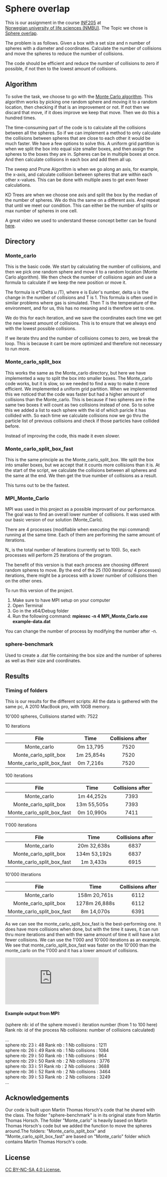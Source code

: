 
# Sphere overlap

This is our assignment in the course [INF205](https://www.nmbu.no/emne/INF205?studieaar=2022) at  
[Norwegian university of life sciences (NMBU)](https://www.nmbu.no). The Topic we chose is [Sphere overlap](https://home.bawue.de/~horsch/teaching/inf205/project/sphere-overlap.html). 

The problem is as follows. Given a box with a set size and n number of spheres with a diameter and coordinates. Calculate the number of collisions and move the spheres to reduce the number of collisions.

The code should be efficient and reduce the number of collisions to zero if possible, if not then to the lowest amount of collisions.

## Algorithm

To solve the task, we choose to go with the [Monte Carlo algorithm](https://en.wikipedia.org/wiki/Monte_Carlo_method). This algorithm works by picking one random sphere and moving it to a random location, then checking if that is an improvement or not. If not then we discard that move, if it does improve we keep that move. Then we do this a hundred times.


The time-consuming part of the code is to calculate all the collisions between all the spheres. So if we can implement a method to only calculate the collisions between spheres that are close to each other it would be much faster. We have a few options to solve this.
A uniform grid partition is when we split the box into equal size smaller boxes, and then assign the spheres to the boxes they are in. Spheres can be in multiple boxes at once. And then calculate collisions in each box and add them all up.

The sweep and Prune Algorithm is when we go along an axis, for example, the x-axis, and calculate collision between spheres that are within each other x-values. This can be done with multiple axes to get even fewer calculations. 

 KD Trees are when we choose one axis and split the box by the median of the number of spheres. We do this the same on a different axis. And repeat that until we meet our condition. This can either be the number of splits or max number of spheres in one cell.

A great video we used to understand theese concept better can be found [here](https://www.youtube.com/watch?v=eED4bSkYCB8).




## Directory

### Monte_carlo
This is the basic code. We start by calculating the number of collisions, and then we pick one random sphere and move it to a random location (Monte Carlo algorithm). We then check the number of collisions again and use a formula
to calculate if we keep the new position or move it. 

The formula is e^(Delta u /T), where e is Euler's number, delta u is the change in the number of collisions and T is 1. This formula is often used in similar problems where gas is simulated. Then T is the temperature of the environment, and for us, this has no meaning and is therefore set to one.

We do this for each iteration, and we save the coordinates each time we get the new lowest amount of collisions. This is to ensure that we always end with the lowest possible collisions. 

If we iterate thru and the number of collisions comes to zero, we break the loop. This is because it cant be more optimized and therefore not necessary to run more.

### Monte_carlo_split_box
This works the same as the Monte_carlo directory, but here we have implemented a way to split the box into smaller boxes. The  Monte_carlo code works, but it is slow, so we needed to find a way to make it more efficient. We implemented a uniform grid partition. When we implemented this we noticed that the code was faster but had a higher amount of collisions than the Monte_carlo. This is because if two spheres are in the same two boxes it will count as two collisions instead of one. So to solve this we added a list to each sphere with the id of which paricle it has collided with. So each time we calculate collisions now we go thru the particle list of previous collisions and check if those particles have collided before. 

Instead of improving the code, this made it even slower.


### Monte_carlo_split_box_fast
This is the same principle as the Monte_carlo_split_box. We split the box into smaller boxes, but we accept that it counts more collisions than it is. At the start of the script, we calculate the collisions between all spheres and the same at the end. We then get the true number of collisions as a result. 

This turns out to be the fastest.

### MPI_Monte_Carlo

MPI was used in this project as a possible improvant of our performance. The goal was to find an overall lower number of collisions. It was used with our basic version of our solution (Monte_Carlo).  

There are 4 processes (modifiable when executing the mpi command) running at the same time. Each of them are performing the same amount of iterations. 

N_ is the total number of iterations (currently set to 100). So, each processes will perform 25 iterations of the program.

The benefit of this version is that each process are choosing different random spheres to move. By the end of the 25 (100 iterations/ 4 processes) iterations, there might be a process with a lower number of collisions then on the other ones.

To run this version of the project. 


1. Make sure to have MPI setup on your computer
2. Open Terminal
3. Go in the x64/Debug folder
4. Run the following command: **mpiexec -n 4 MPI_Monte_Carlo.exe example-data.dat**

You can change the number of process by modifying the number after -n. 



### sphere-benchmark
Used to create a .dat file containing the box size and the number of spheres as well as their size and coordinates. 



## Results

### Timing of folders

This is our results for the different scripts:
All the data is gathered with the same pc, 
A 2010 MacBook pro, with 10GB memory.

10'000 spheres, Collisions started with: 7522

10 iterations

|File        |Time           | Collisions after  |
|:---:|:-------------:|:-------------:|
|Monte_carlo| 0m 13,795   | 7520 |
|Monte_carlo_split_box| 1m 25,854s     | 7520  | 
|Monte_carlo_split_box_fast| 0m 7,216s   | 7520 | 


100 iterations

|File        |Time           | Collisions after  |
|:---:|:-------------:|:-------------:|
|Monte_carlo| 1m 44,252s    | 7393 |
|Monte_carlo_split_box| 13m 55,505s     | 7393  | 
|Monte_carlo_split_box_fast| 0m 10,990s   | 7411 |


1'000 iterations

|File        |Time           | Collisions after  |
|:---:|:-------------:|:-------------:|
|Monte_carlo| 20m 32,638s   | 6837 |
|Monte_carlo_split_box| 134m 53,192s     | 6837  | 
|Monte_carlo_split_box_fast| 1m 3,433s | 6915 | 

10'000 itterations

|File        |Time           | Collisions after  |
|:---:|:-------------:|:-------------:|
|Monte_carlo| 158m 20,761s    | 6112 |
|Monte_carlo_split_box| 1278m 26,888s    | 6112  | 
|Monte_carlo_split_box_fast| 8m 14,070s  | 6391 |


As we can see the monte_carlo_split_box_fast is the best-performing one. It does have more collisions when done, but with the time it saves, it can run thru more iterations and then with the same amount of time it will have a lot fewer collisions. 
We can use the 1'000 and 10'000 iterations as an example. We see that monte_carlo_split_box_fast was faster on the 10'000 than the monte_carlo on the 1'000 and it has a lower amount of collisions.


<embed src="https://github.com/ErikTrier/INF205/blob/bard/plotting/timeplot.pdf" type="application/pdf">

#### Example output from MPI:
(sphere nb: id of the sphere moved   i: iteration number (from 1 to 100 here)    Rank nb: id of the process    Nb collisions: number of collisions calculated)<br />

...<br />
sphere nb: 23   i: 48    Rank nb : 1     Nb collisions : 1211<br />
sphere nb: 26   i: 49    Rank nb : 1     Nb collisions : 1084<br />
sphere nb: 29   i: 50    Rank nb : 1     Nb collisions : 964<br />
sphere nb: 29   i: 50    Rank nb : 2     Nb collisions : 3776<br />
sphere nb: 33   i: 51    Rank nb : 2     Nb collisions : 3688<br />
sphere nb: 36   i: 52    Rank nb : 2     Nb collisions : 3464<br />
sphere nb: 39   i: 53    Rank nb : 2     Nb collisions : 3249<br />
...<br />

## Acknowledgements
Our code is built upon Martin Thomas Horsch's code that he shared with the class. The folder "sphere-benchmark" is in its original state from Martin Thomas Horsch. The folder "Monte_carlo" is heavily based on Martin Thomas Horsch's code but we added the function to move the spheres around.The folders: "Monte_carlo_split_box" and "Monte_carlo_split_box_fast" are based on "Monte_carlo" folder which contains Martin Thomas Horsch's code.



## License

[CC BY-NC-SA 4.0 License.](https://creativecommons.org/licenses/by-nc-sa/4.0/)

